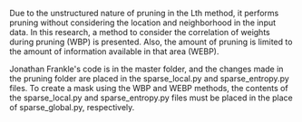 Due to the unstructured nature of pruning in the Lth method, it performs pruning without considering the location and neighborhood in the input data. In this research, a method to consider the correlation of weights during pruning (WBP) is presented. Also, the amount of pruning is limited to the amount of information available in that area (WEBP).

Jonathan Frankle's code is in the master folder, and the changes made in the pruning folder are placed in the sparse_local.py and sparse_entropy.py files. To create a mask using the WBP and WEBP methods, the contents of the sparse_local.py and sparse_entropy.py files must be placed in the place of sparse_global.py, respectively.
